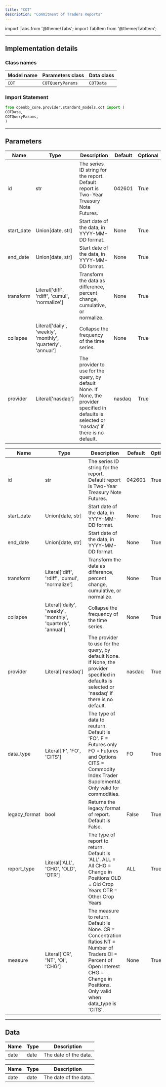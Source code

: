 ```yaml
---
title: "COT"
description: "Commitment of Traders Reports"
---
```


<!-- markdownlint-disable MD012 MD031 MD033 -->

import Tabs from '@theme/Tabs';
import TabItem from '@theme/TabItem';

---

## Implementation details

### Class names

| Model name | Parameters class | Data class |
| ---------- | ---------------- | ---------- |
| `COT` | `COTQueryParams` | `COTData` |

### Import Statement

```python
from openbb_core.provider.standard_models.cot import (
COTData,
COTQueryParams,
)
```

---

## Parameters

<Tabs>

<TabItem value='standard' label='standard'>

| Name | Type | Description | Default | Optional |
| ---- | ---- | ----------- | ------- | -------- |
| id | str | The series ID string for the report. Default report is Two-Year Treasury Note Futures. | 042601 | True |
| start_date | Union[date, str] | Start date of the data, in YYYY-MM-DD format. | None | True |
| end_date | Union[date, str] | Start date of the data, in YYYY-MM-DD format. | None | True |
| transform | Literal['diff', 'rdiff', 'cumul', 'normalize'] | Transform the data as difference, percent change, cumulative, or normalize. | None | True |
| collapse | Literal['daily', 'weekly', 'monthly', 'quarterly', 'annual'] | Collapse the frequency of the time series. | None | True |
| provider | Literal['nasdaq'] | The provider to use for the query, by default None. If None, the provider specified in defaults is selected or 'nasdaq' if there is no default. | nasdaq | True |
</TabItem>

<TabItem value='nasdaq' label='nasdaq'>

| Name | Type | Description | Default | Optional |
| ---- | ---- | ----------- | ------- | -------- |
| id | str | The series ID string for the report. Default report is Two-Year Treasury Note Futures. | 042601 | True |
| start_date | Union[date, str] | Start date of the data, in YYYY-MM-DD format. | None | True |
| end_date | Union[date, str] | Start date of the data, in YYYY-MM-DD format. | None | True |
| transform | Literal['diff', 'rdiff', 'cumul', 'normalize'] | Transform the data as difference, percent change, cumulative, or normalize. | None | True |
| collapse | Literal['daily', 'weekly', 'monthly', 'quarterly', 'annual'] | Collapse the frequency of the time series. | None | True |
| provider | Literal['nasdaq'] | The provider to use for the query, by default None. If None, the provider specified in defaults is selected or 'nasdaq' if there is no default. | nasdaq | True |
| data_type | Literal['F', 'FO', 'CITS'] | The type of data to reuturn. Default is 'FO'.       F = Futures only       FO = Futures and Options       CITS = Commodity Index Trader Supplemental. Only valid for commodities. | FO | True |
| legacy_format | bool | Returns the legacy format of report. Default is False. | False | True |
| report_type | Literal['ALL', 'CHG', 'OLD', 'OTR'] | The type of report to return. Default is 'ALL'.       ALL = All       CHG = Change in Positions       OLD = Old Crop Years       OTR = Other Crop Years | ALL | True |
| measure | Literal['CR', 'NT', 'OI', 'CHG'] | The measure to return. Default is None.       CR = Concentration Ratios       NT = Number of Traders       OI = Percent of Open Interest       CHG = Change in Positions. Only valid when data_type is 'CITS'. | None | True |
</TabItem>

</Tabs>

---

## Data

<Tabs>

<TabItem value='standard' label='standard'>

| Name | Type | Description |
| ---- | ---- | ----------- |
| date | date | The date of the data. |
</TabItem>

<TabItem value='nasdaq' label='nasdaq'>

| Name | Type | Description |
| ---- | ---- | ----------- |
| date | date | The date of the data. |
</TabItem>

</Tabs>

